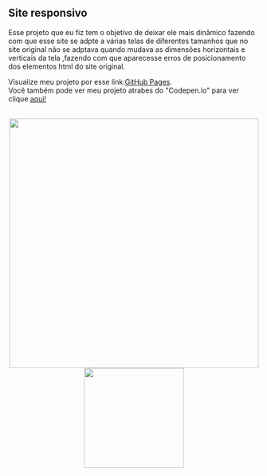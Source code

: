 ## Site responsivo

Esse projeto que eu fiz tem o objetivo de deixar ele mais dinâmico fazendo com que esse site se adpte a várias telas de diferentes tamanhos que no site original não se adptava quando mudava as dimensões horizontais e verticais da tela ,fazendo com que aparecesse erros de posicionamento dos elementos html do site original.

Visualize meu projeto por esse link:[GitHub Pages](https://marcosv00.github.io/home_selletiva/paginicial).<br>
Você também pode ver meu projeto atrabes do "Codepen.io" para ver clique [aqui!](https://codepen.io/Marcos-Victor-the-vuer/pen/KKYwXMe)
<br><br>

<div align="center" display="flex">
   
  <img src="https://github.com/marcosv00/home_selletiva/assets/128433130/0a1f13e9-bd5f-409a-ab0b-09650ff71879" width="500px">
  <img src="https://github.com/marcosv00/home_selletiva/assets/128433130/7193d3d5-bae4-49b6-9a90-88674ec4a590" width="200px">
     
</div>




